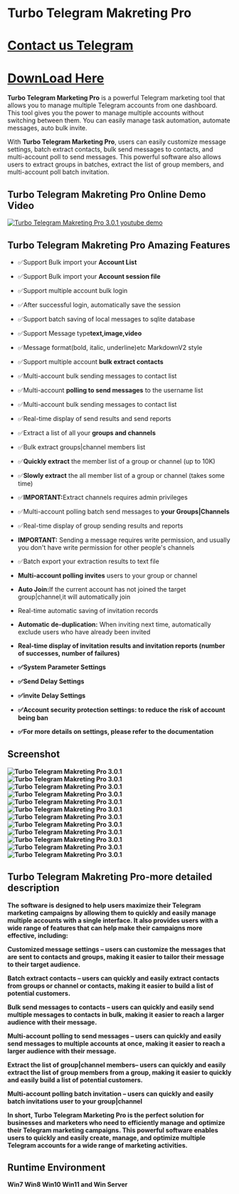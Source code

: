 # Turbo Telegram Makreting Pro

 #  <a href="https://t.me/galaxystudioM" target="_blank">Contact us Telegram</a>
 
 #  <a href="https://codecanyon.net/item/telegram-auto-reply-message/40441095" rel="nofollow">DownLoad Here</a>
 
<p><strong>Turbo Telegram Marketing Pro</strong> is a powerful Telegram marketing tool that allows you to manage multiple 
Telegram accounts from one dashboard. This tool gives you the power to manage multiple accounts without switching between them.
 You can easily manage task automation, automate messages, auto bulk invite.</p> 
<p>With <strong>Turbo Telegram Marketing Pro</strong>, users can easily customize message settings, 
batch extract contacts, bulk send messages to contacts, and multi-account poll to send messages.
 This powerful software also allows users to extract groups in batches, extract the list of group members, 
 and multi-account poll batch invitation.</p> 
 
 

<h2>Turbo Telegram Makreting Pro Online Demo Video</h2>
  <a href="https://youtu.be/tioEk-zP47o">
    <img src="https://i.ibb.co/XsDtZf7/youtube.png" alt="Turbo Telegram Makreting Pro 3.0.1 youtube demo"/>
  </a>
 

<h2><strong>Turbo Telegram Makreting Pro Amazing Features</strong></h2>
<ul>
  <li><p>✅Support Bulk import your <strong>Account List</strong></p></li>
  <li><p>✅Support Bulk import your <strong>Account session file</strong></p></li>
  <li><p>✅Support multiple account bulk login</p></li>
  <li><p>✅After successful login, automatically save the session</p></li>
   
  <li><p>✅Support batch saving of local messages to sqlite database</strong></p></li>
  <li><p>✅Support Message type<strong>text,image,video</strong></p></li>
  <li><p>✅Message format(bold, italic, underline)etc MarkdownV2 style</p></li>
 
  <li><p>✅Support multiple account <strong>bulk extract contacts</strong></p></li>
  <li><p>✅Multi-account bulk sending messages to contact list</p></li>
  <li><p>✅Multi-account <strong>polling to send messages</strong> to the username list</p></li>
  <li><p>✅Multi-account bulk sending messages to contact list</p></li>
  <li><p>✅Real-time display of send results and send reports</p></li>
  
  <li><p>✅Extract a list of all your <strong>groups and channels</strong></p></li>
  <li><p>✅Bulk extract groups|channel members list</p></li>
  <li><p>✅<strong>Quickly extract</strong> the member list of a group or channel (up to 10K)</p></li>
  <li><p>✅<strong>Slowly extract</strong> the all member list of a group or channel (takes some time)</p></li>
  <li><p>✅<strong>IMPORTANT:</strong>Extract channels requires admin privileges</p></li>
  <li><p>✅Multi-account polling batch send messages to <strong>your Groups|Channels</strong></p></li>
  <li><p>✅Real-time display of group sending results and reports</p></li>
  <li><p><strong>IMPORTANT:</strong> Sending a message requires write permission, and usually you don't have write permission for other people's channels</p></li>
  <li><p>✅Batch export your extraction results to text file</p></li>
   
  
  <li><p><strong>Multi-account polling invites</strong> users to your group or channel</p></li>
  <li><p><strong>Auto Join:</strong>If the current account has not joined the target group|channel,it will automatically join</p></li>
  <li><p>Real-time automatic saving of invitation records</p></li>
  <li><p><strong>Automatic de-duplication:</strong> When inviting next time, automatically exclude users who have already been invited</p></li> 
  <li><p><strong>Real-time display of invitation results and invitation reports (number of successes, number of failures)</p></li>
   
  
  <li><p>✅System Parameter Settings</p></li>
  <li><p>✅Send Delay Settings</p></li>
  <li><p>✅invite Delay Settings</p></li>
  <li><p>✅<strong>Account security protection settings:</strong> to reduce the risk of account being ban</p></li>
  <li><p>✅For more details on settings, please refer to the documentation</p></li>
</ul>


<h2><strong>Screenshot</strong></h2>
<img src="https://i.ibb.co/0j0vP0b/01.png" alt="Turbo Telegram Makreting Pro 3.0.1" />
<img src="https://i.ibb.co/jvBpQJs/02.png" alt="Turbo Telegram Makreting Pro 3.0.1" />
<img src="https://i.ibb.co/4NjS646/03.png" alt="Turbo Telegram Makreting Pro 3.0.1" />
<img src="https://i.ibb.co/HXMYZ1q/04.png" alt="Turbo Telegram Makreting Pro 3.0.1" />
<img src="https://i.ibb.co/qj26SVX/05.png" alt="Turbo Telegram Makreting Pro 3.0.1" />
<img src="https://i.ibb.co/pz1zDhB/06.png" alt="Turbo Telegram Makreting Pro 3.0.1" />
<img src="https://i.ibb.co/RS7WFmj/07.png" alt="Turbo Telegram Makreting Pro 3.0.1" />
<img src="https://i.ibb.co/7KbH1j4/08.png" alt="Turbo Telegram Makreting Pro 3.0.1" />
<img src="https://i.ibb.co/y0X3qHv/09.png" alt="Turbo Telegram Makreting Pro 3.0.1" />
<img src="https://i.ibb.co/GCqpXzS/10.png" alt="Turbo Telegram Makreting Pro 3.0.1" />
<img src="https://i.ibb.co/bNcC7mK/11.png" alt="Turbo Telegram Makreting Pro 3.0.1" />
<img src="https://i.ibb.co/rbgDBks/12.png" alt="Turbo Telegram Makreting Pro 3.0.1" />

 
<h2><strong>Turbo Telegram Makreting Pro-more detailed description</strong></h2>
<p>The software is designed to help users maximize their Telegram marketing campaigns by allowing them to quickly and easily manage multiple accounts with a single interface. It also provides users with a wide range of features that can help make their campaigns more effective, including:</p>
<p><strong>Customized message settings</strong> – users can customize the messages that are sent to contacts and groups,
 making it easier to tailor their message to their target audience.</p>
<p><strong>Batch extract contacts</strong> – users can quickly and easily extract contacts from groups or channel or contacts, 
making it easier to build a list of potential customers.</p>
<p><strong>Bulk send messages to contacts</strong> – users can quickly and easily send multiple messages to contacts in bulk, making it easier to reach a larger audience with their message.</p>
<p><strong>Multi-account polling to send messages</strong> – users can quickly and easily send messages to multiple accounts at once, making it easier to reach a larger audience with their message.</p>
<p><strong>Extract the list of group|channel members</strong>– users can quickly and easily extract the list of group members from a group, making it easier to quickly and easily build a list of potential customers.</p>
<p><strong>Multi-account polling batch invitation</strong> – users can quickly and easily  batch invitations user to your group|channel</p>
<p>In short, Turbo Telegram Marketing Pro is the perfect solution for businesses and marketers who need to efficiently manage and optimize their Telegram marketing campaigns. This powerful software enables users to quickly and easily create, manage, and optimize multiple Telegram accounts for a wide range of marketing activities.</p>
 

 
<h2><strong>Runtime Environment</strong></h2>
<p>Win7 Win8 Win10 Win11 and Win Server<p>
 
 
 
 
 
 


 

